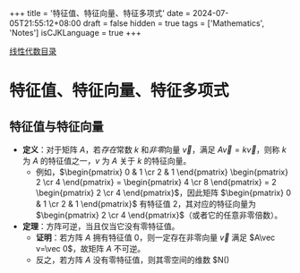 +++
title = '特征值、特征向量、特征多项式'
date = 2024-07-05T21:55:12+08:00
draft = false
hidden = true
tags = ['Mathematics', 'Notes']
isCJKLanguage = true
+++

[线性代数目录](../)

# 特征值、特征向量、特征多项式

## 特征值与特征向量

- **定义**：对于矩阵 $A$，若*存在*常数 $k$ 和*非零*向量 $\vec v$，满足 $A\vec v=k\vec v$，则称 $k$ 为 $A$ 的特征值之一，$v$ 为 $A$ 关于 $k$ 的特征向量。
  - 例如，$\begin{pmatrix} 0 & 1 \cr 2 & 1 \end{pmatrix} \begin{pmatrix} 2 \cr 4 \end{pmatrix} = \begin{pmatrix} 4 \cr 8 \end{pmatrix} = 2 \begin{pmatrix} 2 \cr 4 \end{pmatrix}$，因此矩阵 $\begin{pmatrix} 0 & 1 \cr 2 & 1 \end{pmatrix}$ 有特征值 2，其对应的特征向量为 $\begin{pmatrix} 2 \cr 4 \end{pmatrix}$（或者它的任意非零倍数）。
- **定理**：方阵可逆，当且仅当它没有零特征值。
  - **证明**：若方阵 $A$ 拥有特征值 $0$，则一定存在非零向量 $\vec v$ 满足 $A\vec v=\vec 0$，故矩阵 $A$ 不可逆。
  - 反之，若方阵 $A$ 没有零特征值，则其零空间的维数 $N()